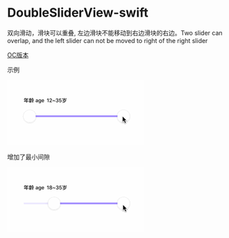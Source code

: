 # DoubleSliderView-swift
双向滑动，滑块可以重叠, 左边滑块不能移动到右边滑块的右边。Two slider can overlap, and the left slider can not be moved to right of the right  slider


[OC版本](https://github.com/anonymity-du/DoubleSliderView-Objective-C)

示例

![image](https://github.com/anonymity-du/DoubleSliderView-swift/blob/master/imageFolder/doubleslider_1.gif)


增加了最小间隙

![image](https://github.com/anonymity-du/DoubleSliderView-swift/blob/master/imageFolder/doubleslider_2.gif)
